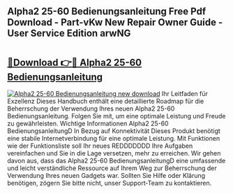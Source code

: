 ## Alpha2 25-60 Bedienungsanleitung Free Pdf Download - Part-vKw New Repair Owner Guide - User Service Edition arwNG

# <h2><a href="http://df1g3rp.blite.top/?on=Alpha2+25-60+Bedienungsanleitung">🔗Download 👉🔴 Alpha2 25-60 Bedienungsanleitung</a></h2>

[![Alpha2 25-60 Bedienungsanleitung new download](https://i.imgur.com/lujVjoI.png)](http://df1g3rp.blite.top/?on=Alpha2+25-60+Bedienungsanleitung)
Ihr Leitfaden für Exzellenz Dieses Handbuch enthält eine detaillierte Roadmap für die Beherrschung der Verwendung Ihres neuen Alpha2 25-60 Bedienungsanleitung. Folgen Sie mit, um eine optimale Leistung und Freude zu gewährleisten. Wichtige Informationen Alpha2 25-60 BedienungsanleitungD In Bezug auf Konnektivität Dieses Produkt benötigt eine stabile Internetverbindung für eine optimale Leistung. Mit Funktionen wie der Funktionsliste soll Ihr neues REDDDDDDD Ihre Aufgaben vereinfachen und Sie in die Lage versetzen, mehr zu erreichen. Wir gehen davon aus, dass das Alpha2 25-60 BedienungsanleitungD eine umfassende und leicht verständliche Ressource auf Ihrem Weg zur Beherrschung der Verwendung Ihres neuen Gadgets war. Sollten Sie Hilfe oder Klärung benötigen, zögern Sie bitte nicht, unser Support-Team zu kontaktieren.
